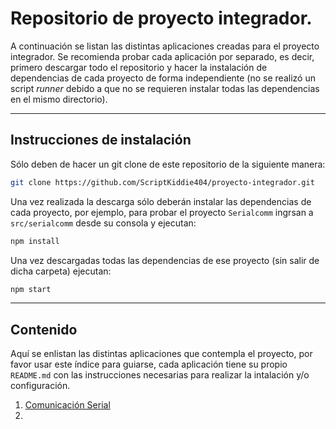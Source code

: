 # Repositorio de proyecto integrador.
A continuación se listan las distintas aplicaciones creadas para el proyecto integrador. Se recomienda probar cada aplicación por separado, es decir, primero descargar todo el repositorio y hacer la instalación de dependencias de cada proyecto de forma independiente (no se realizó un script *runner* debido a que no se requieren instalar todas las dependencias en el mismo directorio).

***

## Instrucciones de instalación
Sólo deben de hacer un git clone de este repositorio de la siguiente manera:

```bash
git clone https://github.com/ScriptKiddie404/proyecto-integrador.git
```

Una vez realizada la descarga sólo deberán instalar las dependencias de cada proyecto, por ejemplo, para probar el proyecto `Serialcomm` ingrsan a `src/serialcomm` desde su consola y ejecutan:

```bash
npm install
```

Una vez descargadas todas las dependencias de ese proyecto (sin salir de dicha carpeta) ejecutan:

```bash
npm start
```

***
## Contenido
Aquí se enlistan las distintas aplicaciones que contempla el proyecto, por favor usar este índice para guiarse, cada aplicación tiene su propio `README.md` con las instrucciones necesarias para realizar la intalación y/o configuración.
1. [Comunicación Serial](src/serialcomm/README.md)
2. 